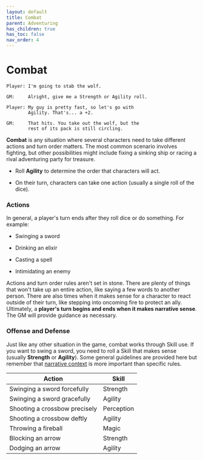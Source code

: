```yaml
---
layout: default
title: Combat
parent: Adventuring
has_children: true
has_toc: false
nav_order: 4
---
```


# Combat

    Player: I'm going to stab the wolf.

    GM:     Alright, give me a Strength or Agility roll.

    Player: My guy is pretty fast, so let's go with
            Agility. That's... a +2.

    GM:     That hits. You take out the wolf, but the
            rest of its pack is still circling.

**Combat** is any situation where several characters need to take different actions and turn order matters. The most common scenario involves fighting, but other possibilities might include fixing a sinking ship or racing a rival adventuring party for treasure.

-   Roll **<span style="color: {{ site.scoundrel_color }}">Agility</span>** to determine the order that characters will act.

-   On their turn, characters can take one action (usually a single roll of the dice).

### Actions

In general, a player's turn ends after they roll dice or do something. For example:

-   Swinging a sword

-   Drinking an elixir

-   Casting a spell

-   Intimidating an enemy

Actions and turn order rules aren't set in stone. There are plenty of things that won't take up an entire action, like saying a few words to another person. There are also times when it makes sense for a character to react outside of their turn, like stepping into oncoming fire to protect an ally. Ultimately, a **player's turn begins and ends when it makes narrative sense**. The GM will provide guidance as necessary.

### Offense and Defense

Just like any other situation in the game, combat works through Skill use. If you want to swing a sword, you need to roll a Skill that makes sense (usually **<span style="color: {{ site.soldier_color }}">Strength</span>** or **<span style="color: {{ site.scoundrel_color }}">Agility</span>**). Some general guidelines are provided here but remember that [narrative context](https://fate-srd.com/fate-core/what-do-during-play#the-silver-rule) is more important than specific rules.

| Action                        | Skill      |
| ----------------------------- | ---------- |
| Swinging a sword forcefully   | Strength   |
| Swinging a sword gracefully   | Agility    |
| Shooting a crossbow precisely | Perception |
| Shooting a crossbow deftly    | Agility    |
| Throwing a fireball           | Magic      |
| Blocking an arrow             | Strength   |
| Dodging an arrow              | Agility    |
